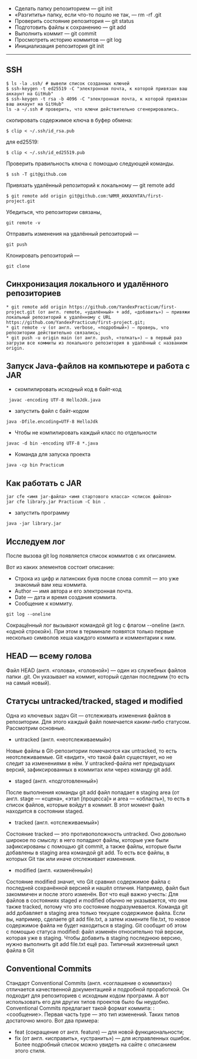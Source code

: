 * Сделать папку репозиторием — git init
* «Разгитить» папку, если что-то пошло не так, — rm -rf .git
* Проверить состояние репозитория — git status
* Подготовить файлы к сохранению — git add
* Выполнить коммит — git commit
* Просмотреть историю коммитов — git log
* Инициализация репозитория git init

---

## SSH
~~~
$ ls -la .ssh/ # вывели список созданных ключей  
$ ssh-keygen -t ed25519 -C "электронная почта, к которой привязан ваш аккаунт на GitHub"
$ ssh-keygen -t rsa -b 4096 -C "электронная почта, к которой привязан ваш аккаунт на GitHub"
ls -a ~/.ssh # проверить, что ключи действительно сгенерировались.
~~~
 
 скопировать содержимое ключа в буфер обмена:
 ~~~
 $ clip < ~/.ssh/id_rsa.pub
 ~~~
 для ed25519:
~~~ 
$ clip < ~/.ssh/id_ed25519.pub
~~~
 Проверить правильность ключа с помощью следующей команды.
 ~~~
 $ ssh -T git@github.com
 ~~~
 
 Привязать удалённый репозиторий к локальному — git remote add
 ~~~
 $ git remote add origin git@github.com:%ИМЯ_АККАУНТА%/first-project.git 
 ~~~
 Убедиться, что репозитории связаны,
 ~~~
 git remote -v
 ~~~
 Отправить изменения на удалённый репозиторий — 
 ~~~
 git push
 ~~~
 Клонировать репозиторий — 
 ~~~
 git clone
 ~~~ 
  
## Синхронизация локального и удалённого репозиториев
~~~
* git remote add origin https://github.com/YandexPracticum/first-project.git (от англ. remote, «удалённый» + add, «добавить») — привяжи локальный репозиторий к удалённому с URL https://github.com/YandexPracticum/first-project.git;
* git remote -v (от англ. verbose, «подробный») — проверь, что репозитории действительно связались;
* git push -u origin main (от англ. push, «толкать») — в первый раз загрузи все коммиты из локального репозитория в удалённый с названием origin.
~~~

## Запуск Java-файлов на компьютере и работа с JAR

* скомпилировать исходный код в байт-код  
~~~
 javac -encoding UTF-8 HelloJdk.java
~~~
*  запустить файл с байт-кодом
~~~
java -Dfile.encoding=UTF-8 HelloJdk
~~~
* Чтобы не компилировать каждый класс по отдельности
~~~
javac -d bin -encoding UTF-8 *.java 
~~~
* Команда для запуска проекта
~~~
java -cp bin Practicum 
~~~


## Как работать с JAR

~~~
jar cfe <имя jar-файла> <имя стартового класса> <список файлов> 
jar cfe library.jar Practicum -C bin .
~~~

*  запустить программу
~~~
java -jar library.jar 
~~~

## Исследуем лог

После вызова git log появляется список коммитов с их описанием.

Вот из каких элементов состоит описание:
* Строка из цифр и латинских букв после слова commit — это уже знакомый вам хеш коммита.
* Author — имя автора и его электронная почта.
* Date — дата и время создания коммита.
* Сообщение к коммиту.
~~~
git log --oneline
~~~

Сокращённый лог вызывают командой git log с флагом --oneline (англ. «одной строкой»). При этом в терминале появятся только первые несколько символов хеша каждого коммита и комментарии к ним.

## HEAD — всему голова

Файл HEAD (англ. «голова», «головной») — один из служебных файлов папки .git. Он указывает на коммит, который сделан последним (то есть на самый новый).


## Статусы untracked/tracked, staged и modified


Одна из ключевых задач Git — отслеживать изменения файлов в репозитории. Для этого каждый файл помечается каким-либо статусом. Рассмотрим основные.
* untracked (англ. «неотслеживаемый»)

Новые файлы в Git-репозитории помечаются как untracked, то есть неотслеживаемые. Git «видит», что такой файл существует, но не следит за изменениями в нём. У untracked-файла нет предыдущих версий, зафиксированных в коммитах или через команду git add.

* staged (англ. «подготовленный»)

После выполнения команды git add файл попадает в staging area (от англ. stage — «сцена», «этап [процесса]» и area — «область»), то есть в список файлов, которые войдут в коммит. В этот момент файл находится в состоянии staged.

* tracked (англ. «отслеживаемый»)

Состояние tracked — это противоположность untracked. Оно довольно широкое по смыслу: в него попадают файлы, которые уже были зафиксированы с помощью git commit, а также файлы, которые были добавлены в staging area командой git add. То есть все файлы, в которых Git так или иначе отслеживает изменения.

* modified (англ. «изменённый»)

Состояние modified значит, что Git сравнил содержимое файла с последней сохранённой версией и нашёл отличия. Например, файл был закоммичен и после этого изменён.
Вот что ещё важно учесть:
Для файлов в состояниях staged и modified обычно не указывается, что они также tracked, потому что это состояние подразумевается.
Команда git add добавляет в staging area только текущее содержимое файла. Если вы, например, сделаете git add file.txt, а затем измените file.txt, то новое содержимое файла не будет находиться в staging. Git сообщит об этом с помощью статуса modified: файл изменён относительно той версии, которая уже в staging. Чтобы добавить в staging последнюю версию, нужно выполнить git add file.txt ещё раз.
Типичный жизненный цикл файла в Git

## Conventional Commits 

Стандарт Conventional Commits (англ. «соглашение о коммитах») отличается качественной документацией и подробной проработкой. Он подходит для репозиториев с исходным кодом программ. А вот использовать его для других типов проектов было бы неудобно.
Conventional Commits предлагает такой формат коммита: <type>: <сообщение>. Первая часть type — это тип изменений. Таких типов достаточно много. Вот два примера:
* feat (сокращение от англ. feature) — для новой функциональности;
* fix (от англ. «исправить», «устранить») — для исправленных ошибок.
Более подробный список можно увидеть на сайте с описанием этого стиля.

